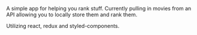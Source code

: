 A simple app for helping you rank stuff. Currently pulling in movies from an API allowing you to locally store them and rank them.

Utilizing react, redux and styled-components.
